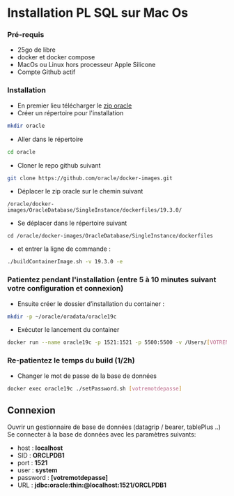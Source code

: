 # Installation PL SQL sur Mac Os

### Pré-requis
* 25go de libre
* docker et docker compose
* MacOs ou Linux hors processeur Apple Silicone
* Compte Github actif

### Installation 
* En premier lieu télécharger le [zip oracle](https://www.oracle.com/database/technologies/oracle-database-software-downloads.html)
* Créer un répertoire pour l'installation
```bash
mkdir oracle
```

* Aller dans le répertoire
```bash
cd oracle
```
* Cloner le repo github suivant 
```bash
git clone https://github.com/oracle/docker-images.git
```
* Déplacer le zip oracle sur le chemin suivant <br>

`/oracle/docker-images/OracleDatabase/SingleInstance/dockerfiles/19.3.0/`
* Se déplacer dans le répertoire suivant <br>

`cd /oracle/docker-images/OracleDatabase/SingleInstance/dockerfiles`
* et entrer la ligne de commande :
```bash
./buildContainerImage.sh -v 19.3.0 -e
```
### Patientez pendant l'installation (entre 5 à 10 minutes suivant votre configuration et connexion)
* Ensuite créer le dossier d’installation du container :
```bash
mkdir -p ~/oracle/oradata/oracle19c
```
* Exécuter le lancement du container

```bash
docker run --name oracle19c -p 1521:1521 -p 5500:5500 -v /Users/[VOTRENOMDUTILISATEUR]/oracle/oradata/oracle19c:/opt/oracle/oradata oracle/database:19.3.0-ee
```

### Re-patientez le temps du build (1/2h)
* Changer le mot de passe de la base de données
```bash
docker exec oracle19c ./setPassword.sh [votremotdepasse]
```

## Connexion
Ouvrir un gestionnaire de base de données (datagrip / bearer, tablePlus ..)
Se connecter à la base de données avec les paramètres suivants:
* host : **localhost**
* SID : **ORCLPDB1**
* port : **1521**
* user : **system**
* password : **[votremotdepasse]**
* URL : **jdbc:oracle:thin:@localhost:1521/ORCLPDB1**
